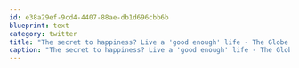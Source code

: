 ```yaml
---
id: e38a29ef-9cd4-4407-88ae-db1d696cbb6b
blueprint: text
category: twitter
title: "The secret to happiness? Live a 'good enough' life - The Globe and Mail http://bit.ly/lyZbAx"
caption: "The secret to happiness? Live a 'good enough' life - The Globe and Mail http://bit.ly/lyZbAx"
---
```

